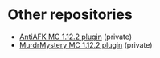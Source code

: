 # Other repositories
* <a href="https://github.com/MrDzik/AntiAFK">AntiAFK MC 1.12.2 plugin</a> (private)
* <a href="https://github.com/MrDzik/MurderMystery">MurdrMystery MC 1.12.2 plugin</a> (private)

